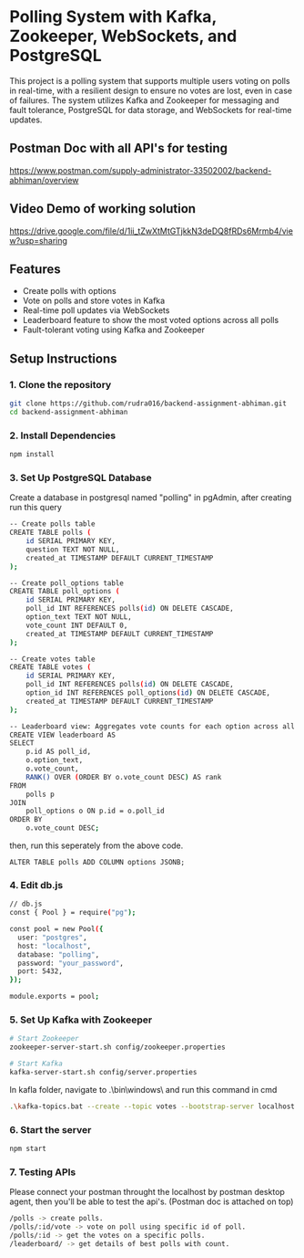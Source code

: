 # Polling System with Kafka, Zookeeper, WebSockets, and PostgreSQL

This project is a polling system that supports multiple users voting on polls in real-time, with a resilient design to ensure no votes are lost, even in case of failures. The system utilizes Kafka and Zookeeper for messaging and fault tolerance, PostgreSQL for data storage, and WebSockets for real-time updates.

## Postman Doc with all API's for testing
https://www.postman.com/supply-administrator-33502002/backend-abhiman/overview

## Video Demo of working solution
https://drive.google.com/file/d/1ii_tZwXtMtGTjkkN3deDQ8fRDs6Mrmb4/view?usp=sharing


## Features

- Create polls with options
- Vote on polls and store votes in Kafka
- Real-time poll updates via WebSockets
- Leaderboard feature to show the most voted options across all polls
- Fault-tolerant voting using Kafka and Zookeeper

## Setup Instructions

### 1. Clone the repository

```bash
git clone https://github.com/rudra016/backend-assignment-abhiman.git
cd backend-assignment-abhiman
```
### 2. Install Dependencies

```bash
npm install
```
### 3. Set Up PostgreSQL Database
Create a database in postgresql named "polling" in pgAdmin, after creating run this query
```bash
-- Create polls table
CREATE TABLE polls (
    id SERIAL PRIMARY KEY,
    question TEXT NOT NULL,
    created_at TIMESTAMP DEFAULT CURRENT_TIMESTAMP
);

-- Create poll_options table
CREATE TABLE poll_options (
    id SERIAL PRIMARY KEY,
    poll_id INT REFERENCES polls(id) ON DELETE CASCADE,
    option_text TEXT NOT NULL,
    vote_count INT DEFAULT 0,
    created_at TIMESTAMP DEFAULT CURRENT_TIMESTAMP
);

-- Create votes table
CREATE TABLE votes (
    id SERIAL PRIMARY KEY,
    poll_id INT REFERENCES polls(id) ON DELETE CASCADE,
    option_id INT REFERENCES poll_options(id) ON DELETE CASCADE,
    created_at TIMESTAMP DEFAULT CURRENT_TIMESTAMP
);

-- Leaderboard view: Aggregates vote counts for each option across all polls
CREATE VIEW leaderboard AS
SELECT 
    p.id AS poll_id,
    o.option_text,
    o.vote_count,
    RANK() OVER (ORDER BY o.vote_count DESC) AS rank
FROM 
    polls p
JOIN 
    poll_options o ON p.id = o.poll_id
ORDER BY 
    o.vote_count DESC;
```
then, run this seperately from the above code.
```
ALTER TABLE polls ADD COLUMN options JSONB;
```
### 4. Edit db.js

```bash
// db.js
const { Pool } = require("pg");

const pool = new Pool({
  user: "postgres",
  host: "localhost",
  database: "polling",
  password: "your_password",
  port: 5432,
});

module.exports = pool;
```
### 5. Set Up Kafka with Zookeeper
```bash
# Start Zookeeper
zookeeper-server-start.sh config/zookeeper.properties

# Start Kafka
kafka-server-start.sh config/server.properties

```
In kafla folder, navigate to .\bin\windows\ and run this command in cmd 
```bash
.\kafka-topics.bat --create --topic votes --bootstrap-server localhost:9092 --partitions 3 --replication-factor 1
```
### 6. Start the server
```bash
npm start
```
### 7. Testing APIs
Please connect your postman throught the localhost by postman desktop agent, then you'll be able to test the api's. (Postman doc is attached on top)
```bash
/polls -> create polls.
/polls/:id/vote -> vote on poll using specific id of poll.
/polls/:id -> get the votes on a specific polls.
/leaderboard/ -> get details of best polls with count.
```
